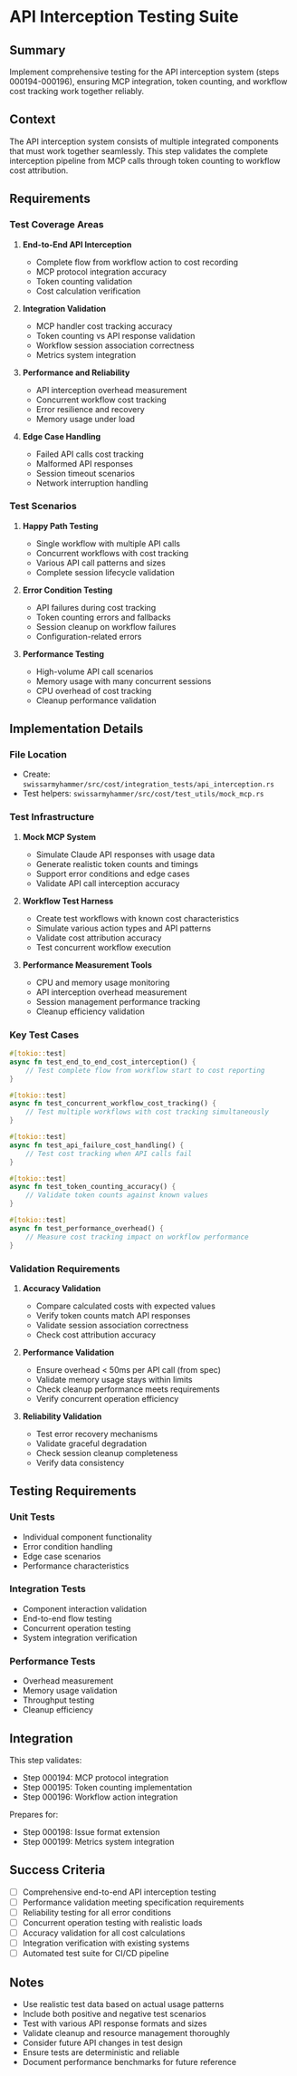 # API Interception Testing Suite

## Summary

Implement comprehensive testing for the API interception system (steps 000194-000196), ensuring MCP integration, token counting, and workflow cost tracking work together reliably.

## Context

The API interception system consists of multiple integrated components that must work together seamlessly. This step validates the complete interception pipeline from MCP calls through token counting to workflow cost attribution.

## Requirements

### Test Coverage Areas

1. **End-to-End API Interception**
   - Complete flow from workflow action to cost recording
   - MCP protocol integration accuracy
   - Token counting validation
   - Cost calculation verification

2. **Integration Validation**
   - MCP handler cost tracking accuracy
   - Token counting vs API response validation
   - Workflow session association correctness
   - Metrics system integration

3. **Performance and Reliability**
   - API interception overhead measurement
   - Concurrent workflow cost tracking
   - Error resilience and recovery
   - Memory usage under load

4. **Edge Case Handling**
   - Failed API calls cost tracking
   - Malformed API responses
   - Session timeout scenarios
   - Network interruption handling

### Test Scenarios

1. **Happy Path Testing**
   - Single workflow with multiple API calls
   - Concurrent workflows with cost tracking
   - Various API call patterns and sizes
   - Complete session lifecycle validation

2. **Error Condition Testing**
   - API failures during cost tracking
   - Token counting errors and fallbacks
   - Session cleanup on workflow failures
   - Configuration-related errors

3. **Performance Testing**
   - High-volume API call scenarios
   - Memory usage with many concurrent sessions
   - CPU overhead of cost tracking
   - Cleanup performance validation

## Implementation Details

### File Location
- Create: `swissarmyhammer/src/cost/integration_tests/api_interception.rs`
- Test helpers: `swissarmyhammer/src/cost/test_utils/mock_mcp.rs`

### Test Infrastructure

1. **Mock MCP System**
   - Simulate Claude API responses with usage data
   - Generate realistic token counts and timings
   - Support error conditions and edge cases
   - Validate API call interception accuracy

2. **Workflow Test Harness**
   - Create test workflows with known cost characteristics
   - Simulate various action types and API patterns
   - Validate cost attribution accuracy
   - Test concurrent workflow execution

3. **Performance Measurement Tools**
   - CPU and memory usage monitoring
   - API interception overhead measurement
   - Session management performance tracking
   - Cleanup efficiency validation

### Key Test Cases

```rust
#[tokio::test]
async fn test_end_to_end_cost_interception() {
    // Test complete flow from workflow start to cost reporting
}

#[tokio::test]
async fn test_concurrent_workflow_cost_tracking() {
    // Test multiple workflows with cost tracking simultaneously
}

#[tokio::test]
async fn test_api_failure_cost_handling() {
    // Test cost tracking when API calls fail
}

#[tokio::test]
async fn test_token_counting_accuracy() {
    // Validate token counts against known values
}

#[tokio::test]
async fn test_performance_overhead() {
    // Measure cost tracking impact on workflow performance
}
```

### Validation Requirements

1. **Accuracy Validation**
   - Compare calculated costs with expected values
   - Verify token counts match API responses
   - Validate session association correctness
   - Check cost attribution accuracy

2. **Performance Validation**
   - Ensure overhead < 50ms per API call (from spec)
   - Validate memory usage stays within limits
   - Check cleanup performance meets requirements
   - Verify concurrent operation efficiency

3. **Reliability Validation**
   - Test error recovery mechanisms
   - Validate graceful degradation
   - Check session cleanup completeness
   - Verify data consistency

## Testing Requirements

### Unit Tests
- Individual component functionality
- Error condition handling
- Edge case scenarios
- Performance characteristics

### Integration Tests
- Component interaction validation
- End-to-end flow testing
- Concurrent operation testing
- System integration verification

### Performance Tests
- Overhead measurement
- Memory usage validation
- Throughput testing
- Cleanup efficiency

## Integration

This step validates:
- Step 000194: MCP protocol integration
- Step 000195: Token counting implementation
- Step 000196: Workflow action integration

Prepares for:
- Step 000198: Issue format extension
- Step 000199: Metrics system integration

## Success Criteria

- [ ] Comprehensive end-to-end API interception testing
- [ ] Performance validation meeting specification requirements
- [ ] Reliability testing for all error conditions
- [ ] Concurrent operation testing with realistic loads
- [ ] Accuracy validation for all cost calculations
- [ ] Integration verification with existing systems
- [ ] Automated test suite for CI/CD pipeline

## Notes

- Use realistic test data based on actual usage patterns
- Include both positive and negative test scenarios
- Test with various API response formats and sizes
- Validate cleanup and resource management thoroughly
- Consider future API changes in test design
- Ensure tests are deterministic and reliable
- Document performance benchmarks for future reference